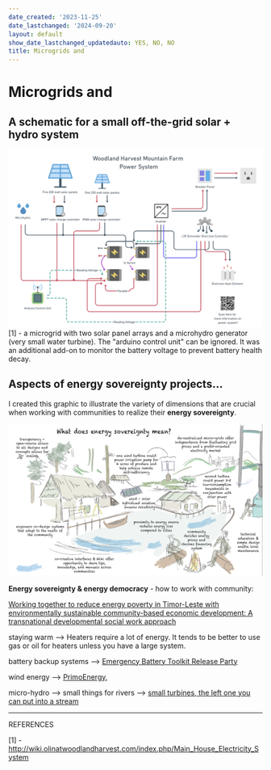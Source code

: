 ```yaml
---
date_created: '2023-11-25'
date_lastchanged: '2024-09-20'
layout: default
show_date_lastchanged_updatedauto: YES, NO, NO
title: Microgrids and
---
```

# Microgrids and 


## A schematic for a small off-the-grid solar + hydro system
![](media/cleanshot_2023-11-25-at-13-56-21@2x.png)
[1] - a microgrid with two solar panel arrays and a microhydro generator (very small water turbine). The "arduino control unit" can be ignored. It was an additional add-on to monitor the battery voltage to prevent battery health decay. 


## Aspects of energy sovereignty projects...
I created this graphic to illustrate the variety of dimensions that are crucial when working with communities to realize their **energy sovereignty**. 

![](media/cleanshot_2024-07-28-at-12-24-06@2x.png)


**Energy sovereignty & energy democracy** - how to work with community:

[Working together to reduce energy poverty in Timor-Leste with environmentally sustainable community-based economic development: A transnational developmental social work approach](https://journals.sagepub.com/doi/10.1177/0020872819887786)


staying warm --> Heaters require a lot of energy. It tends to be better to use gas or oil for heaters unless you have a large system. 

battery backup systems --> [Emergency Battery Toolkit Release Party](https://peoplepowersolar.mn.co/posts/45812190?notification_id=3955803747&origin_method=email&utm_campaign=notification_space_post_create_notify_all&utm_medium=email&utm_source=transactional_emails)

wind energy --> [PrimoEnergy](https://www.primoenergy.com/), 

micro-hydro --> small things for rivers --> [small turbines, the left one you can put into a stream](https://www.popsci.com/gear/best-hydroelectric-generators/)


________
REFERENCES

[1] - http://wiki.olinatwoodlandharvest.com/index.php/Main_House_Electricity_System
